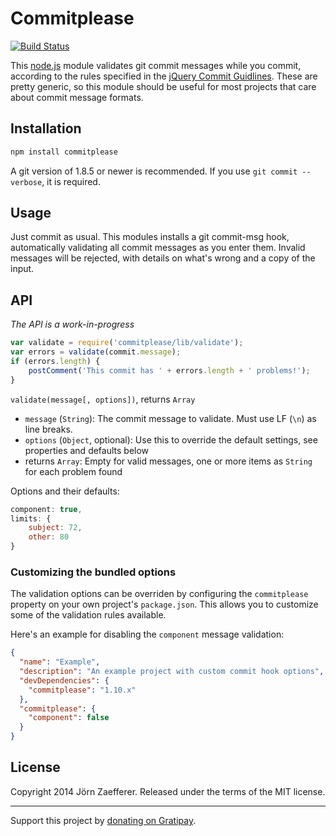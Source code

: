 # Commitplease

[![Build Status](https://secure.travis-ci.org/jzaefferer/commitplease.png)](http://travis-ci.org/jzaefferer/commitplease)

This [node.js](http://nodejs.org/) module validates git commit messages while you commit, according to the rules specified in the [jQuery Commit Guidlines](http://contribute.jquery.org/commits-and-pull-requests/#commit-guidelines). These are pretty generic, so this module should be useful for most projects that care about commit message formats.

## Installation

```js
npm install commitplease
```

A git version of 1.8.5 or newer is recommended. If you use `git commit --verbose`, it is required.

## Usage

Just commit as usual. This modules installs a git commit-msg hook, automatically validating all commit messages as you enter them. Invalid messages will be rejected, with details on what's wrong and a copy of the input.

## API

*The API is a work-in-progress*

```js
var validate = require('commitplease/lib/validate');
var errors = validate(commit.message);
if (errors.length) {
	postComment('This commit has ' + errors.length + ' problems!');
}
```

`validate(message[, options])`, returns `Array`

* `message` (`String`): The commit message to validate. Must use LF (`\n`) as line breaks.
* `options` (`Object`, optional): Use this to override the default settings, see properties and defaults below
* returns `Array`: Empty for valid messages, one or more items as `String` for each problem found


Options and their defaults:

```js
component: true,
limits: {
	subject: 72,
	other: 80
}
```

### Customizing the bundled options

The validation options can be overriden by configuring the `commitplease` property on your own project's `package.json`. This allows you to customize some of the validation rules available.

Here's an example for disabling the `component` message validation:

```json
{
  "name": "Example",
  "description": "An example project with custom commit hook options",
  "devDependencies": {
    "commitplease": "1.10.x"
  },
  "commitplease": {
    "component": false
  }
}
```


## License
Copyright 2014 Jörn Zaefferer. Released under the terms of the MIT license.

---

Support this project by [donating on Gratipay](https://gratipay.com/jzaefferer/).
